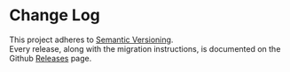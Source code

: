 # Change Log

This project adheres to [Semantic Versioning](http://semver.org/).  
Every release, along with the migration instructions, is documented on the Github [Releases](https://github.com/bem/bem-react-core/releases) page.